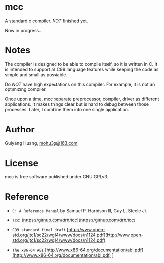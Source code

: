 # mcc
A standard c compiler. _NOT_ finished yet.

Now in progress...

# Notes
The compiler is designed to be able to compile itself, so it is written in C. It is intended to support all C99 language features while keeping the code as simple and small as possiable.

Do _NOT_ have high expectations on this compiler. For example, it is not an optimizing compiler.

Once upon a time, mcc separate preprocessor, compiler, driver as different applications. It makes things clear but is hard to debug between those processes. Later, I combine them into one single application.

# Author
Guiyang Huang, [mohu3g@163.com](mailto:mohu3g@163.com)

# License
mcc is free software published under GNU GPLv3.

# Reference

* `C: A Reference Manual` by Samuel P. Harbison III, Guy L. Steele Jr.

* `lcc`: [https://github.com/drh/lcc](https://github.com/drh/lcc)

* `C99 standard final draft` [http://www.open-std.org/jtc1/sc22/wg14/www/docs/n1124.pdf](http://www.open-std.org/jtc1/sc22/wg14/www/docs/n1124.pdf)

* `The x86-64 ABI` [http://www.x86-64.org/documentation/abi.pdf](http://www.x86-64.org/documentation/abi.pdf)
]